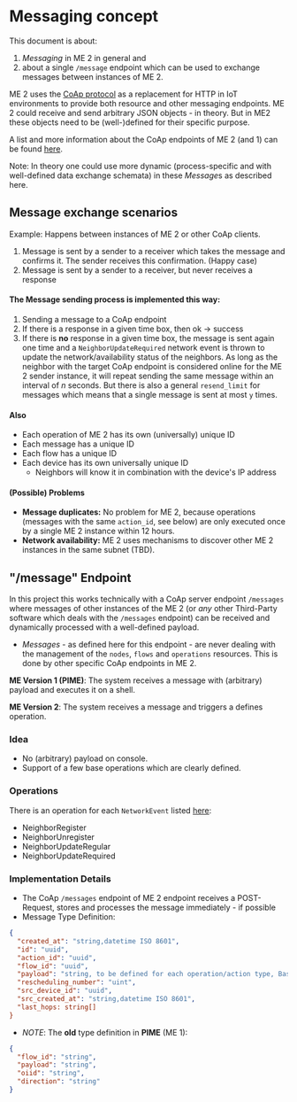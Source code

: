 # Messaging concept

This document is about:

1. *Messaging* in ME 2 in general and
2. about a single `/message` endpoint
   which can be used to exchange messages between instances of ME 2.

ME 2 uses the [CoAp protocol](https://coap.technology/) as a replacement for HTTP in IoT environments
to provide both resource and other messaging endpoints. ME 2 could receive and send arbitrary JSON objects - in theory.
But in ME2 these objects need to be (well-)defined for their specific purpose.

A list and more information about the CoAp endpoints of ME 2 (and 1) can be found [here](./Endpoints.md).

Note: In theory one could use more dynamic (process-specific and with well-defined data exchange schemata) in these
*Message*s as described here.

## Message exchange scenarios

Example: Happens between instances of ME 2 or other CoAp clients.

1. Message is sent by a sender to a receiver which takes the message and confirms it.
   The sender receives this confirmation. (Happy case)
2. Message is sent by a sender to a receiver, but never receives a response

#### The Message sending process is implemented this way:

1. Sending a message to a CoAp endpoint
2. If there is a response in a given time box, then ok -> success
3. If there is **no** response in a given time box, the message is sent again one time
   and a `NeighborUpdateRequired` network event is thrown to update the network/availability status of the neighbors.
   As long as the neighbor with the target CoAp endpoint is considered online for the ME 2 sender instance, it will
   repeat sending the same message within an interval of *n* seconds. But there is also a general `resend_limit` for
   messages
   which means that a single message is sent at most `y` times.

#### Also

- Each operation of ME 2 has its own (universally) unique ID
- Each message has a unique ID
- Each flow has a unique ID
- Each device has its own universally unique ID
    - Neighbors will know it in combination
      with the device's IP address

#### (Possible) Problems
- **Message duplicates:** No problem for ME 2, because operations (messages with the same `action_id`, see below) 
are only executed once by a single ME 2 instance within 12 hours.
- **Network availability:** ME 2 uses mechanisms to discover other ME 2 instances in the same subnet (TBD).

## "/message" Endpoint

In this project this works technically with a
CoAp server endpoint `/messages` where messages of other instances of the ME 2 (or *any* other
Third-Party software which deals with the `/messages` endpoint) can be received and dynamically processed
with a well-defined payload.

- *Messages* - as defined here for this endpoint - are never dealing with the
  management of the `nodes`, `flows` and `operations` resources. This is done by other specific CoAp endpoints in ME 2.

**ME Version 1 (PIME)**: The system receives a message with (arbitrary) payload and executes it on a shell.

**ME Version 2**: The system receives a message and triggers a defines operation.

### Idea

- No (arbitrary) payload on console.
- Support of a few base operations which are clearly defined.

### Operations

There is an operation for each `NetworkEvent` listed [here](./Network%20Events.md):

- NeighborRegister
- NeighborUnregister
- NeighborUpdateRegular
- NeighborUpdateRequired

### Implementation Details

- The CoAp `/messages` endpoint of ME 2 endpoint receives a POST-Request, stores and processes the message immediately -
  if possible
- Message Type Definition:

```json
{
  "created_at": "string,datetime ISO 8601",
  "id": "uuid",
  "action_id": "uuid",
  "flow_id": "uuid",
  "payload": "string, to be defined for each operation/action type, Base64 encoded",
  "rescheduling_number": "uint",
  "src_device_id": "uuid",
  "src_created_at": "string,datetime ISO 8601",
  "last_hops: string[]
}
```

- *NOTE*: The **old** type definition in **PIME** (ME 1):

```json
{
  "flow_id": "string",
  "payload": "string",
  "oiid": "string",
  "direction": "string"
}
```
